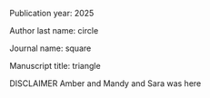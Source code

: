 Publication year: 2025

Author last name: circle

Journal name: square

Manuscript title: triangle

DISCLAIMER
Amber and Mandy and Sara was here
